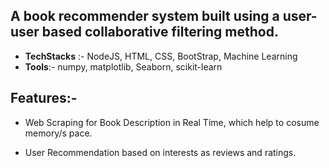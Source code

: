 ## A book recommender system built using a user-user based collaborative filtering method.
   - **TechStacks** :- NodeJS, HTML, CSS, BootStrap, Machine Learning
   - **Tools**:- numpy, matplotlib, Seaborn, scikit-learn
 
## Features:-
 - Web Scraping for Book Description in Real Time, which help to cosume memory/s   pace.

 - User Recommendation based on interests as reviews and ratings.
   
